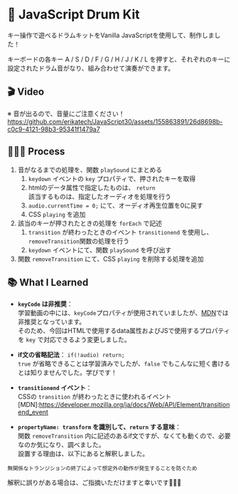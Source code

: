 # 🥁 JavaScript Drum Kit
キー操作で遊べるドラムキットをVanilla JavaScriptを使用して、制作しました！

キーボードの各キー A / S / D / F / G / H / J / K / L を押すと、それぞれのキーに設定されたドラム音がなり、組み合わせて演奏ができます。

## 🎬 Video
※ 音が出るので、音量にご注意ください！
https://github.com/erikatech/JavaScript30/assets/155863891/26d8698b-c0c9-4121-98b3-95341f1479a7

## 👩🏽‍🍳 Process

1. 音がなるまでの処理を、関数 `playSound` にまとめる
	1. `keydown` イベントの `key` プロパティで、押されたキーを取得
	2. htmlのデータ属性で指定したものは、 `return` <br>該当するものは、指定したオーディオを処理を行う
	3. `audio.currentTime = 0;` にて、オーディオ再生位置を0に戻す
	4. CSS `playing` を追加
2. 該当のキーが押されたときの処理を `forEach` で記述
	1. `transition` が終わったときのイベント `transitionend` を使用し、`removeTransition`関数の処理を行う
	2. `keydown` イベントにて、関数 `playSound` を呼び出す
3. 関数 `removeTransition` にて、CSS `playing` を削除する処理を追加

## 📚 What I Learned

- **`keyCode` は非推奨**：<br>学習動画の中には、`keyCode`プロパティが使用されていましたが、[MDN](https://developer.mozilla.org/ja/docs/Web/API/KeyboardEvent/keyCode)では非推奨となっています。<br>そのため、今回はHTMLで使用するdata属性およびJSで使用するプロパティを `key` で対応できるよう変更しました。

- **if文の省略記法**：
`if(!audio) return;`<br>`true` が省略できることは学習済みでしたが、`false` でもこんなに短く書けるとは知りませんでした。学びです！

- **`transitionend` イベント**：<br>CSSの `transition` が終わったときに使われるイベント<br>[MDN]:https://developer.mozilla.org/ja/docs/Web/API/Element/transitionend_event

- **`propertyName: transform` を識別して、`return` する意味**：<br>関数 `removeTransition` 内に記述のあるif文ですが、なくても動くので、必要なのか気になり、調べました。<br>設置する理由は、以下にあると解釈しました。
```
無関係なトランジションの終了によって想定外の動作が発生することを防ぐため
```
解釈に誤りがある場合は、ご指摘いただけますと幸いです🙇🏻‍♀️
